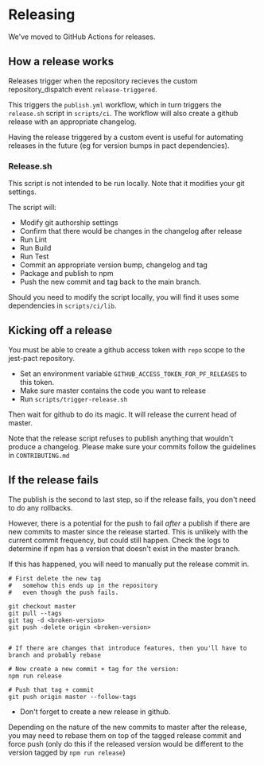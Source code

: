 # Releasing

We've moved to GitHub Actions for releases.

## How a release works

Releases trigger when the repository recieves the custom repository_dispatch event
`release-triggered`.

This triggers the `publish.yml` workflow, which in turn
triggers the `release.sh` script in `scripts/ci`.
The workflow will also create a github release with an appropriate changelog.

Having the release triggered by a custom event is useful for automating
releases in the future (eg for version bumps in pact dependencies).

### Release.sh

This script is not intended to be run locally. Note that it modifies your git
settings.

The script will:

- Modify git authorship settings
- Confirm that there would be changes in the changelog after release
- Run Lint
- Run Build
- Run Test
- Commit an appropriate version bump, changelog and tag
- Package and publish to npm
- Push the new commit and tag back to the main branch.

Should you need to modify the script locally, you will find it uses some
dependencies in `scripts/ci/lib`.

## Kicking off a release

You must be able to create a github access token with `repo` scope to the
jest-pact repository.

- Set an environment variable `GITHUB_ACCESS_TOKEN_FOR_PF_RELEASES` to this token.
- Make sure master contains the code you want to release
- Run `scripts/trigger-release.sh`

Then wait for github to do its magic. It will release the current head of master.

Note that the release script refuses to publish anything that wouldn't
produce a changelog. Please make sure your commits follow the guidelines in
`CONTRIBUTING.md`

## If the release fails

The publish is the second to last step, so if the release fails, you don't
need to do any rollbacks.

However, there is a potential for the push to fail _after_ a publish if there
are new commits to master since the release started. This is unlikely with
the current commit frequency, but could still happen. Check the logs to
determine if npm has a version that doesn't exist in the master branch.

If this has happened, you will need to manually put the release commit in.

```
# First delete the new tag
#   somehow this ends up in the repository
#   even though the push fails.

git checkout master
git pull --tags
git tag -d <broken-version>
git push -delete origin <broken-version>


# If there are changes that introduce features, then you'll have to branch and probably rebase

# Now create a new commit + tag for the version:
npm run release

# Push that tag + commit
git push origin master --follow-tags

```

- Don't forget to create a new release in github.

Depending on the nature of the new commits to master after the release, you
may need to rebase them on top of the tagged release commit and force push (only do this
if the released version would be different to the version tagged by `npm run release`)
